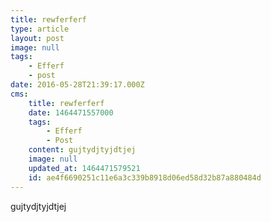 ```yaml
---
title: rewferferf
type: article
layout: post
image: null
tags:
    - Efferf
    - post
date: 2016-05-28T21:39:17.000Z
cms:
    title: rewferferf
    date: 1464471557000
    tags:
        - Efferf
        - Post
    content: gujtydjtyjdtjej
    image: null
    updated_at: 1464471579521
    id: ae4f6690251c11e6a3c339b8918d06ed58d32b87a880484d
---
```

gujtydjtyjdtjej
